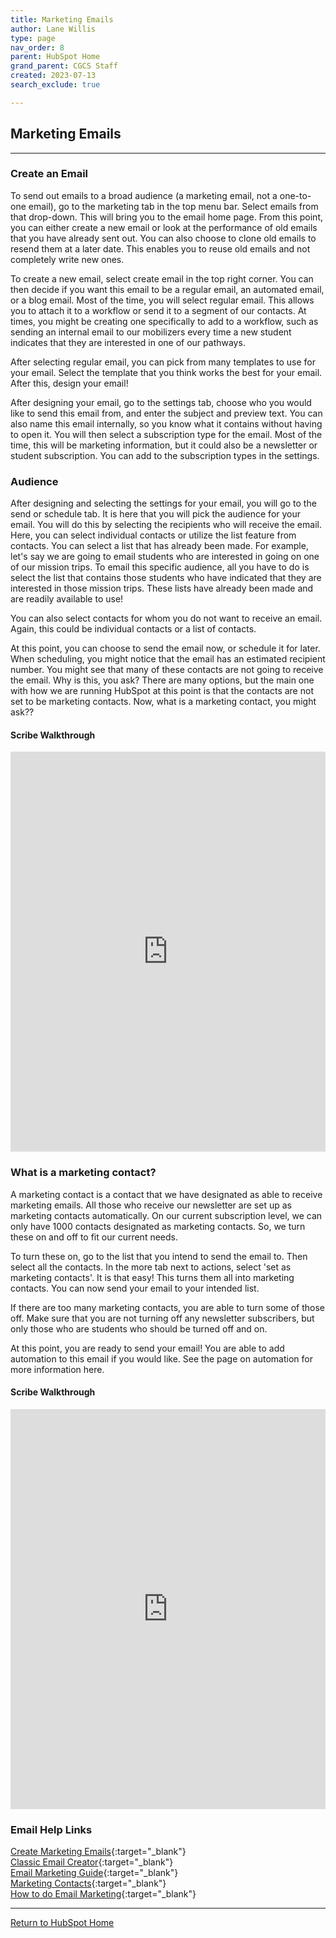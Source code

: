 ```yaml
---
title: Marketing Emails
author: Lane Willis
type: page
nav_order: 8
parent: HubSpot Home
grand_parent: CGCS Staff
created: 2023-07-13
search_exclude: true

---
```


## Marketing Emails

---

### Create an Email

To send out emails to a broad audience (a marketing email, not a one-to-one email), go to the marketing tab in the top menu bar. Select emails from that drop-down. This will bring you to the email home page. From this point, you can either create a new email or look at the performance of old emails that you have already sent out. You can also choose to clone old emails to resend them at a later date. This enables you to reuse old emails and not completely write new ones.

To create a new email, select create email in the top right corner. You can then decide if you want this email to be a regular email, an automated email, or a blog email. Most of the time, you will select regular email. This allows you to attach it to a workflow or send it to a segment of our contacts. At times, you might be creating one specifically to add to a workflow, such as sending an internal email to our mobilizers every time a new student indicates that they are interested in one of our pathways.

After selecting regular email, you can pick from many templates to use for your email. Select the template that you think works the best for your email. After this, design your email!

After designing your email, go to the settings tab, choose who you would like to send this email from, and enter the subject and preview text. You can also name this email internally, so you know what it contains without having to open it. You will then select a subscription type for the email. Most of the time, this will be marketing information, but it could also be a newsletter or student subscription. You can add to the subscription types in the settings.

### Audience

After designing and selecting the settings for your email, you will go to the send or schedule tab. It is here that you will pick the audience for your email. You will do this by selecting the recipients who will receive the email. Here, you can select individual contacts or utilize the list feature from contacts. You can select a list that has already been made. For example, let's say we are going to email students who are interested in going on one of our mission trips. To email this specific audience, all you have to do is select the list that contains those students who have indicated that they are interested in those mission trips. These lists have already been made and are readily available to use!

You can also select contacts for whom you do not want to receive an email. Again, this could be individual contacts or a list of contacts.

At this point, you can choose to send the email now, or schedule it for later. When scheduling, you might notice that the email has an estimated recipient number. You might see that many of these contacts are not going to receive the email. Why is this, you ask? There are many options, but the main one with how we are running HubSpot at this point is that the contacts are not set to be marketing contacts. Now, what is a marketing contact, you might ask??

#### Scribe Walkthrough

<iframe src="https://scribehow.com/embed/Create_and_Send_Email_in_HubSpot_Marketing_Platform__-yM91y8yQBWutIgA9Yw5_w" width="100%" height="640" allowfullscreen frameborder="0"></iframe>

### What is a marketing contact?

A marketing contact is a contact that we have designated as able to receive marketing emails. All those who receive our newsletter are set up as marketing contacts automatically. On our current subscription level, we can only have 1000 contacts designated as marketing contacts. So, we turn these on and off to fit our current needs.

To turn these on, go to the list that you intend to send the email to. Then select all the contacts. In the more tab next to actions, select 'set as marketing contacts'. It is that easy! This turns them all into marketing contacts. You can now send your email to your intended list.

If there are too many marketing contacts, you are able to turn some of those off. Make sure that you are not turning off any newsletter subscribers, but only those who are students who should be turned off and on.

At this point, you are ready to send your email! You are able to add automation to this email if you would like. See the page on automation for more information here.

#### Scribe Walkthrough

<iframe src="https://scribehow.com/embed/Set_contacts_as_marketing_in_HubSpot_CRM__vBqvxRx6Q86rPT9WT9HyqA" width="100%" height="640" allowfullscreen frameborder="0"></iframe>

### Email Help Links
[Create Marketing Emails](https://knowledge.hubspot.com/email/create-marketing-emails-in-the-drag-and-drop-email-editor){:target="_blank"}  
[Classic Email Creator](https://knowledge.hubspot.com/email/create-and-send-marketing-emails-with-the-updated-classic-editor){:target="_blank"}  
[Email Marketing Guide](https://blog.hubspot.com/marketing/email-marketing-guide){:target="_blank"}  
[Marketing Contacts](https://knowledge.hubspot.com/contacts/marketing-contacts){:target="_blank"}  
[How to do Email Marketing](https://blog.hubspot.com/customers/-how-to-do-email-marketing-with-hubspot){:target="_blank"}  

---

[Return to HubSpot Home](/cgcs-staff-information/hubspot/hubspot.html)
